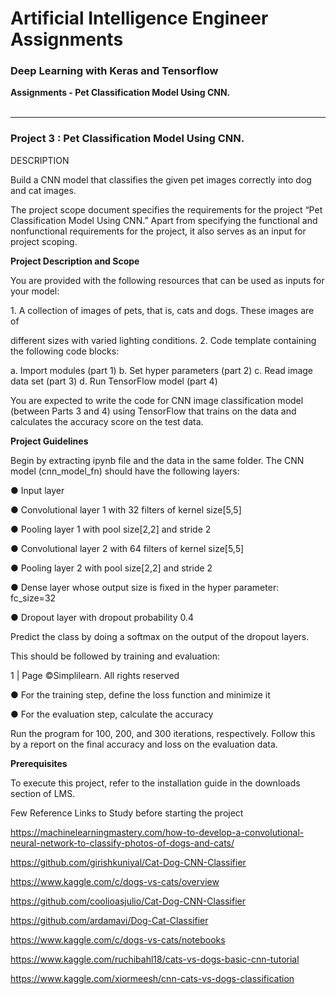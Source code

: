 <h1>Artificial Intelligence Engineer Assignments </h1>
<h3>Deep Learning with Keras and Tensorflow</h3> 
<b>Assignments - Pet Classification Model Using CNN.</b><br>
<br>
<hr>
<div _ngcontent-ndh-c6="" class="tab-content ng-star-inserted" id="project-tab-content">
<div _ngcontent-ndh-c6="" class="project-info scrolly" >
<h3>Project 3  : Pet Classification Model Using CNN.</h3>
<div _ngcontent-ndh-c6="" class="ng-star-inserted"><div _ngcontent-ndh-c6="" class="project-information">
<div _ngcontent-ndh-c6="" class="project-description sl-ck-editor"><p _ngcontent-ndh-c6="">DESCRIPTION</p><div _ngcontent-ndh-c6=""><p>Build a CNN model that classifies the given pet images correctly into dog and cat images.&nbsp;</p>

<p>The project scope document specifies the requirements for the project “Pet Classification Model Using CNN.” Apart from specifying the functional and nonfunctional requirements for the project, it also serves as an input for project scoping.&nbsp;</p>

<p><strong>Project Description and Scope&nbsp;</strong></p>

<p>You are provided with the following resources that can be used as inputs for your model:&nbsp;</p>

<p>1. A collection of images of pets, that is, cats and dogs. These images are of&nbsp;</p>

<p>different sizes with varied lighting conditions. 2. Code template containing the following code blocks:&nbsp;</p>

<p>a. Import modules (part 1) b. Set hyper parameters (part 2) c. Read image data set (part 3) d. Run TensorFlow model (part 4)&nbsp;</p>

<p>You are expected to write the code for CNN image classification model (between Parts 3 and 4) using TensorFlow that trains on the data and calculates the accuracy score on the test data.&nbsp;</p>

<p><strong>Project Guidelines</strong>&nbsp;</p>

<p>Begin by extracting ipynb file and the data in the same folder. The CNN model (cnn_model_fn) should have the following layers:&nbsp;</p>

<p>● Input layer&nbsp;</p>

<p>● Convolutional layer 1 with 32 filters of kernel size[5,5]&nbsp;</p>

<p>● Pooling layer 1 with pool size[2,2] and stride 2&nbsp;</p>

<p>● Convolutional layer 2 with 64 filters of kernel size[5,5]&nbsp;</p>

<p>● Pooling layer 2 with pool size[2,2] and stride 2&nbsp;</p>

<p>● Dense layer whose output size is fixed in the hyper parameter: fc_size=32&nbsp;</p>

<p>● Dropout layer with dropout probability 0.4&nbsp;</p>

<p>Predict the class by doing a softmax on the output of the dropout layers.&nbsp;</p>

<p>This should be followed by training and evaluation:&nbsp;</p>

<p>1 | Page ©Simplilearn. All rights reserved&nbsp;</p>
<p>● For the training step, define the loss function and minimize it&nbsp;</p>
<p>● For the evaluation step, calculate the accuracy&nbsp;</p>
<p>Run the program for 100, 200, and 300 iterations, respectively. Follow this by a report on the final accuracy and loss on the evaluation data.&nbsp;</p>
<p><strong>Prerequisites&nbsp;</strong></p>
<p>To execute this project, refer to the installation guide in the downloads section of LMS.&nbsp;</p>


<p>
Few Reference Links to Study before starting the project

https://machinelearningmastery.com/how-to-develop-a-convolutional-neural-network-to-classify-photos-of-dogs-and-cats/

https://github.com/girishkuniyal/Cat-Dog-CNN-Classifier

https://www.kaggle.com/c/dogs-vs-cats/overview

https://github.com/coolioasjulio/Cat-Dog-CNN-Classifier

https://github.com/ardamavi/Dog-Cat-Classifier

https://www.kaggle.com/c/dogs-vs-cats/notebooks

https://www.kaggle.com/ruchibahl18/cats-vs-dogs-basic-cnn-tutorial

https://www.kaggle.com/xiormeesh/cnn-cats-vs-dogs-classification

</p>